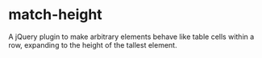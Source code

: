 match-height
============

A jQuery plugin to make arbitrary elements behave like table cells within a row, expanding to the height of the tallest element.
